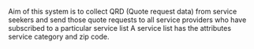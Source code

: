 Aim of this system is to collect QRD (Quote request data) from service seekers and send those quote requests to all service providers who have subscribed to a particular service list A service list has the attributes service category and zip code.
